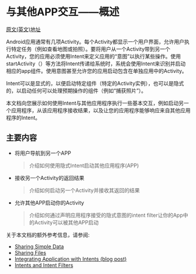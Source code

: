 # 与其他APP交互——概述

[原文(英文)地址](https://developer.android.com/training/basics/intents)

Android应用通常有几项Activity。每个Activity都显示一个用户界面，允许用户执行特定任务（例如查看地图或拍照）。要将用户从一个Activity带到另一个Activity，您的应用必须使用Intent来定义应用的“意图”以执行某些操作。使用startActivity（）等方法将Intent传递给系统时，系统会使用Intent来识别并启动相应的app组件。使用意图甚至允许您的应用启动包含在单独应用中的Activity。

Intent可以是显式的，以便启动特定组件（特定的Activity实例），也可以是隐式的，以启动任何可以处理预期操作的组件（例如“捕获照片”）。

本文档向您展示如何使用Intent与其他应用程序执行一些基本交互，例如启动另一个应用程序，从该应用程序接收结果，以及让您的应用程序能够响应来自其他应用程序的Intent。

## 主要内容

- 将用户导航到另一个APP

  > 介绍如何使用隐式Intent启动其他应用程序(APP)

- 接收另一个Activity的返回结果

  > 介绍如何启动另一个Activity并接收其返回的结果

- 允许其他APP启动你的Activity

  > 介绍如何通过声明应用程序接受的隐式意图的intent filter让你的App中的Activity可以被其他APP启动

关于本文档的额外参考信息，请参阅:

- [Sharing Simple Data](https://developer.android.com/training/sharing/index.html)
- [Sharing Files](https://developer.android.com/training/secure-file-sharing/index.html)
- [Integrating Application with Intents (blog post)](http://android-developers.blogspot.com/2009/11/integrating-application-with-intents.html)
- [Intents and Intent Filters](https://developer.android.com/guide/components/intents-filters.html)